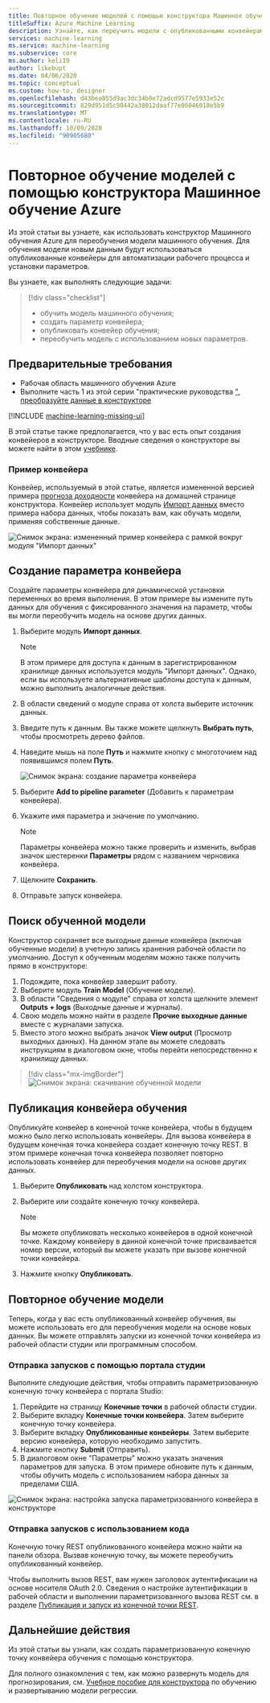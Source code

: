 ```yaml
---
title: Повторное обучение моделей с помощью конструктора Машинное обучение Azure
titleSuffix: Azure Machine Learning
description: Узнайте, как переучить модели с опубликованными конвейерами в конструкторе Машинное обучение Azure.
services: machine-learning
ms.service: machine-learning
ms.subservice: core
ms.author: keli19
author: likebupt
ms.date: 04/06/2020
ms.topic: conceptual
ms.custom: how-to, designer
ms.openlocfilehash: d43bea855d9ac3dc34b8e72adcd9577e5933e52c
ms.sourcegitcommit: 829d951d5c90442a38012daaf77e86046018e5b9
ms.translationtype: MT
ms.contentlocale: ru-RU
ms.lasthandoff: 10/09/2020
ms.locfileid: "90905680"
---
```

# <a name="retrain-models-with-azure-machine-learning-designer"></a>Повторное обучение моделей с помощью конструктора Машинное обучение Azure


Из этой статьи вы узнаете, как использовать конструктор Машинного обучения Azure для переобучения модели машинного обучения. Для обучения модели новым данным будут использоваться опубликованные конвейеры для автоматизации рабочего процесса и установки параметров. 

Вы узнаете, как выполнять следующие задачи:

> [!div class="checklist"]
> * обучить модель машинного обучения;
> * создать параметр конвейера;
> * опубликовать конвейер обучения;
> * переобучить модель с использованием новых параметров.

## <a name="prerequisites"></a>Предварительные требования

* Рабочая область машинного обучения Azure
* Выполните часть 1 из этой серии "практические руководства [", преобразуйте данные в конструкторе](how-to-designer-transform-data.md)

[!INCLUDE [machine-learning-missing-ui](../../includes/machine-learning-missing-ui.md)]

В этой статье также предполагается, что у вас есть опыт создания конвейеров в конструкторе. Вводные сведения о конструкторе вы можете найти в этом [учебнике](tutorial-designer-automobile-price-train-score.md). 

### <a name="sample-pipeline"></a>Пример конвейера

Конвейер, используемый в этой статье, является измененной версией примера [прогноза доходности](samples-designer.md#classification) конвейера на домашней странице конструктора. Конвейер использует модуль [Импорт данных](algorithm-module-reference/import-data.md) вместо примера набора данных, чтобы показать вам, как обучать модели, применяя собственные данные.

![Снимок экрана: измененный пример конвейера с рамкой вокруг модуля "Импорт данных"](./media/how-to-retrain-designer/modified-sample-pipeline.png)

## <a name="create-a-pipeline-parameter"></a>Создание параметра конвейера

Создайте параметры конвейера для динамической установки переменных во время выполнения. В этом примере вы измените путь данных для обучения с фиксированного значения на параметр, чтобы вы могли переобучить модель на основе других данных.

1. Выберите модуль **Импорт данных**.

    > [!NOTE]
    > В этом примере для доступа к данным в зарегистрированном хранилище данных используется модуль "Импорт данных". Однако, если вы используете альтернативные шаблоны доступа к данным, можно выполнить аналогичные действия.

1. В области сведений о модуле справа от холста выберите источник данных.

1. Введите путь к данным. Вы также можете щелкнуть **Выбрать путь**, чтобы просмотреть дерево файлов. 

1. Наведите мышь на поле **Путь** и нажмите кнопку с многоточием над появившимся полем **Путь**.

    ![Снимок экрана: создание параметра конвейера](media/how-to-retrain-designer/add-pipeline-parameter.png)

1. Выберите **Add to pipeline parameter** (Добавить к параметрам конвейера).

1. Укажите имя параметра и значение по умолчанию.

   > [!NOTE]
   > Параметры конвейера можно также проверить и изменить, выбрав значок шестеренки **Параметры** рядом с названием черновика конвейера. 

1. Щелкните **Сохранить**.

1. Отправьте запуск конвейера.

## <a name="find-a-trained-model"></a>Поиск обученной модели

Конструктор сохраняет все выходные данные конвейера (включая обученные модели) в учетную запись хранения рабочей области по умолчанию. Доступ к обученным моделям можно также получить прямо в конструкторе:

1. Подождите, пока конвейер завершит работу.
1. Выберите модуль **Train Model** (Обучение модели).
1. В области "Сведения о модуле" справа от холста щелкните элемент **Outputs + logs** (Выходные данные и журналы).
1. Свою модель можно найти в разделе **Прочие выходные данные** вместе с журналами запуска.
1. Вместо этого можно выбрать значок **View output** (Просмотр выходных данных). На данном этапе вы можете следовать инструкциям в диалоговом окне, чтобы перейти непосредственно к хранилищу данных. 

> [!div class="mx-imgBorder"]
> ![Снимок экрана: скачивание обученной модели](./media/how-to-retrain-designer/trained-model-view-output.png)

## <a name="publish-a-training-pipeline"></a>Публикация конвейера обучения

Опубликуйте конвейер в конечной точке конвейера, чтобы в будущем можно было легко использовать конвейеры. Для вызова конвейера в будущем конечная точка конвейера создает конечную точку REST. В этом примере конечная точка конвейера позволяет повторно использовать конвейер для переобучения модели на основе других данных.

1. Выберите **Опубликовать** над холстом конструктора.
1. Выберите или создайте конечную точку конвейера.

   > [!NOTE]
   > Вы можете опубликовать несколько конвейеров в одной конечной точке. Каждому конвейеру в данной конечной точке присваивается номер версии, который вы можете указать при вызове конечной точки конвейера.

1. Нажмите кнопку **Опубликовать**.

## <a name="retrain-your-model"></a>Повторное обучение модели

Теперь, когда у вас есть опубликованный конвейер обучения, вы можете использовать его для переобучения модели на основе новых данных. Вы можете отправлять запуски из конечной точки конвейера из рабочей области студии или программным способом.

### <a name="submit-runs-by-using-the-studio-portal"></a>Отправка запусков с помощью портала студии

Выполните следующие действия, чтобы отправить параметризованную конечную точку конвейера с портала Studio:

1. Перейдите на страницу **Конечные точки** в рабочей области студии.
1. Выберите вкладку **Конечные точки конвейера**. Затем выберите конечную точку конвейера.
1. Выберите вкладку **Опубликованные конвейеры**. Затем выберите версию конвейера, которую необходимо запустить.
1. Нажмите кнопку **Submit** (Отправить).
1. В диалоговом окне "Параметры" можно указать значения параметров для запуска. В этом примере обновите путь к данным, чтобы обучить модель с использованием набора данных за пределами США.

![Снимок экрана: настройка запуска параметризованного конвейера в конструкторе](./media/how-to-retrain-designer/published-pipeline-run.png)

### <a name="submit-runs-by-using-code"></a>Отправка запусков с использованием кода

Конечную точку REST опубликованного конвейера можно найти на панели обзора. Вызвав конечную точку, вы можете переобучить опубликованный конвейер.

Чтобы выполнить вызов REST, вам нужен заголовок аутентификации на основе носителя OAuth 2.0. Сведения о настройке аутентификации в рабочей области и выполнении параметризованного вызова REST см. в разделе [Публикация и запуск из конечной точки REST](tutorial-pipeline-batch-scoring-classification.md#publish-and-run-from-a-rest-endpoint).

## <a name="next-steps"></a>Дальнейшие действия

Из этой статьи вы узнали, как создать параметризованную конечную точку конвейера обучения с помощью конструктора.

Для полного ознакомления с тем, как можно развернуть модель для прогнозирования, см. [Учебное пособие для конструктора](tutorial-designer-automobile-price-train-score.md) по обучению и развертыванию модели регрессии.
